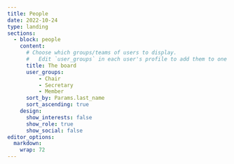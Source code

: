 ```yaml
---
title: People
date: 2022-10-24
type: landing
sections:
  - block: people
    content:
      # Choose which groups/teams of users to display.
      #   Edit `user_groups` in each user's profile to add them to one or more of these groups.
      title: The board
      user_groups:
          - Chair
          - Secretary
          - Member
      sort_by: Params.last_name
      sort_ascending: true
    design:
      show_interests: false
      show_role: true
      show_social: false
editor_options: 
  markdown: 
    wrap: 72
---
```

